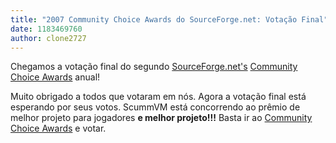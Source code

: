 ```yaml
---
title: "2007 Community Choice Awards do SourceForge.net: Votação Final"
date: 1183469760
author: clone2727
---
```


Chegamos a votação final do segundo [SourceForge.net's](https://sourceforge.net) [Community Choice Awards](https://sourceforge.net/awards/cca/) anual!

Muito obrigado a todos que votaram em nós. Agora a votação final está esperando por seus votos. ScummVM está concorrendo ao prêmio de melhor projeto para jogadores **e melhor projeto!!!** Basta ir ao [Community Choice Awards](https://sourceforge.net/awards/cca/vote.php) e votar.
